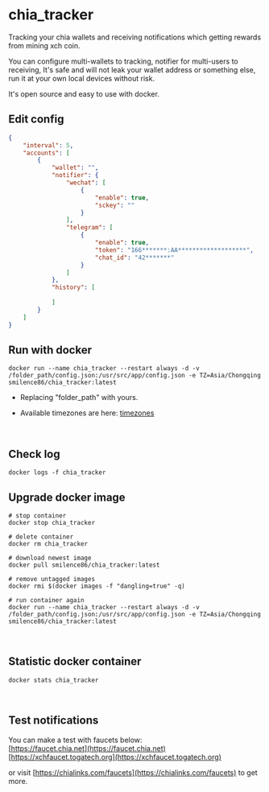 # chia_tracker

Tracking your chia wallets and receiving notifications which getting rewards from mining xch coin.

You can configure multi-wallets to tracking, notifier for multi-users to receiving, It's safe and will not leak your wallet address or something else, run it at your own local devices without risk.

It's open source and easy to use with docker.

## Edit config
```json
{
    "interval": 5,
    "accounts": [
        {
            "wallet": "",
            "notifier": {
                "wechat": [
                    {
                        "enable": true,
                        "sckey": ""
                    }
                ],
                "telegram": [
                    {
                        "enable": true,
                        "token": "166*******:AA*******************",
                        "chat_id": "42*******"
                    }
                ]
            },
            "history": [
                
            ]
        }
    ]
}

```

## Run with docker
```{r, engine='sh', count_lines}
docker run --name chia_tracker --restart always -d -v /folder_path/config.json:/usr/src/app/config.json -e TZ=Asia/Chongqing smilence86/chia_tracker:latest
```
* Replacing "folder_path" with yours.

* Available timezones are here: [timezones](https://en.wikipedia.org/wiki/List_of_tz_database_time_zones)
  
&nbsp;  

## Check log
```{r, engine='sh', count_lines}
docker logs -f chia_tracker
```

## Upgrade docker image
```{r, engine='sh', count_lines}
# stop container
docker stop chia_tracker

# delete container
docker rm chia_tracker

# download newest image
docker pull smilence86/chia_tracker:latest

# remove untagged images
docker rmi $(docker images -f "dangling=true" -q)

# run container again
docker run --name chia_tracker --restart always -d -v /folder_path/config.json:/usr/src/app/config.json -e TZ=Asia/Chongqing smilence86/chia_tracker:latest
```

&nbsp;  

## Statistic docker container
```{r, engine='sh', count_lines}
docker stats chia_tracker
```
&nbsp;  

## Test notifications

You can make a test with faucets below:  
[https://faucet.chia.net](https://faucet.chia.net)  
[https://xchfaucet.togatech.org](https://xchfaucet.togatech.org)

or visit [https://chialinks.com/faucets](https://chialinks.com/faucets) to get more.
